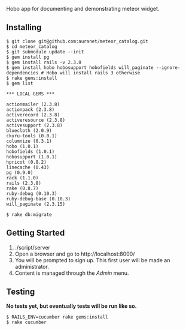 Hobo app for documenting and demonstrating meteor widget.

Installing
----------

    $ git clone git@github.com:auranet/meteor_catalog.git
    $ cd meteor_catalog
    $ git submodule update --init
    $ gem install pg
    $ gem install rails -v 2.3.8
    $ gem install hobo hobosupport hobofields will_paginate --ignore-dependencies # Hobo will install rails 3 otherwise
    $ rake gems:install
    $ gem list

    *** LOCAL GEMS ***

    actionmailer (2.3.8)
    actionpack (2.3.8)
    activerecord (2.3.8)
    activeresource (2.3.8)
    activesupport (2.3.8)
    bluecloth (2.0.9)
    ckuru-tools (0.0.1)
    columnize (0.3.1)
    hobo (1.0.1)
    hobofields (1.0.1)
    hobosupport (1.0.1)
    hpricot (0.8.2)
    linecache (0.43)
    pg (0.9.0)
    rack (1.1.0)
    rails (2.3.8)
    rake (0.8.7)
    ruby-debug (0.10.3)
    ruby-debug-base (0.10.3)
    will_paginate (2.3.15)

    $ rake db:migrate

Getting Started
---------------

1. ./script/server
2. Open a browser and go to http://localhost:8000/
3. You will be prompted to sign up.  This first user will be made an administrator.
4. Content is managed through the *Admin* menu.

Testing
-------

**No tests yet, but eventually tests will be run like so.**

    $ RAILS_ENV=cucumber rake gems:install
    $ rake cucumber
